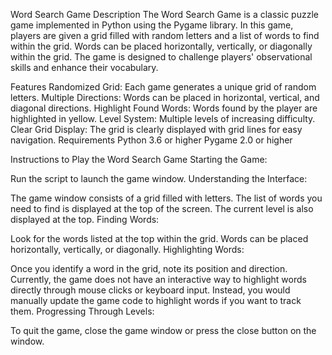 Word Search Game
Description
The Word Search Game is a classic puzzle game implemented in Python using the Pygame library. In this game, players are given a grid filled with random letters and a list of words to find within the grid. Words can be placed horizontally, vertically, or diagonally within the grid. The game is designed to challenge players' observational skills and enhance their vocabulary.

Features
Randomized Grid: Each game generates a unique grid of random letters.
Multiple Directions: Words can be placed in horizontal, vertical, and diagonal directions.
Highlight Found Words: Words found by the player are highlighted in yellow.
Level System: Multiple levels of increasing difficulty.
Clear Grid Display: The grid is clearly displayed with grid lines for easy navigation.
Requirements
Python 3.6 or higher
Pygame 2.0 or higher

Instructions to Play the Word Search Game
Starting the Game:

Run the script to launch the game window.
Understanding the Interface:

The game window consists of a grid filled with letters.
The list of words you need to find is displayed at the top of the screen.
The current level is also displayed at the top.
Finding Words:

Look for the words listed at the top within the grid.
Words can be placed horizontally, vertically, or diagonally.
Highlighting Words:

Once you identify a word in the grid, note its position and direction.
Currently, the game does not have an interactive way to highlight words directly through mouse clicks or keyboard input.
Instead, you would manually update the game code to highlight words if you want to track them.
Progressing Through Levels:

To quit the game, close the game window or press the close button on the window.
